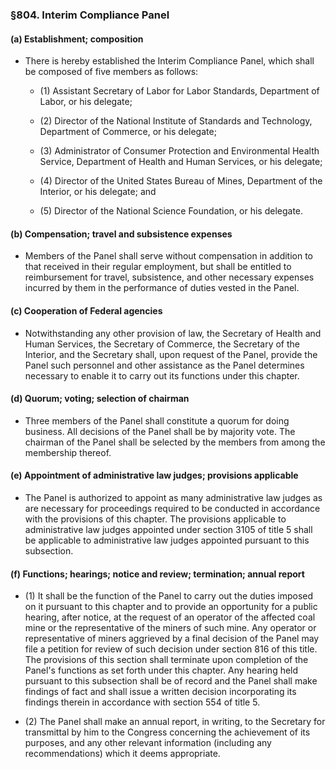 ### §804. Interim Compliance Panel
#### (a) Establishment; composition
* There is hereby established the Interim Compliance Panel, which shall be composed of five members as follows:

  * (1) Assistant Secretary of Labor for Labor Standards, Department of Labor, or his delegate;

  * (2) Director of the National Institute of Standards and Technology, Department of Commerce, or his delegate;

  * (3) Administrator of Consumer Protection and Environmental Health Service, Department of Health and Human Services, or his delegate;

  * (4) Director of the United States Bureau of Mines, Department of the Interior, or his delegate; and

  * (5) Director of the National Science Foundation, or his delegate.

#### (b) Compensation; travel and subsistence expenses
* Members of the Panel shall serve without compensation in addition to that received in their regular employment, but shall be entitled to reimbursement for travel, subsistence, and other necessary expenses incurred by them in the performance of duties vested in the Panel.

#### (c) Cooperation of Federal agencies
* Notwithstanding any other provision of law, the Secretary of Health and Human Services, the Secretary of Commerce, the Secretary of the Interior, and the Secretary shall, upon request of the Panel, provide the Panel such personnel and other assistance as the Panel determines necessary to enable it to carry out its functions under this chapter.

#### (d) Quorum; voting; selection of chairman
* Three members of the Panel shall constitute a quorum for doing business. All decisions of the Panel shall be by majority vote. The chairman of the Panel shall be selected by the members from among the membership thereof.

#### (e) Appointment of administrative law judges; provisions applicable
* The Panel is authorized to appoint as many administrative law judges as are necessary for proceedings required to be conducted in accordance with the provisions of this chapter. The provisions applicable to administrative law judges appointed under section 3105 of title 5 shall be applicable to administrative law judges appointed pursuant to this subsection.

#### (f) Functions; hearings; notice and review; termination; annual report
* (1) It shall be the function of the Panel to carry out the duties imposed on it pursuant to this chapter and to provide an opportunity for a public hearing, after notice, at the request of an operator of the affected coal mine or the representative of the miners of such mine. Any operator or representative of miners aggrieved by a final decision of the Panel may file a petition for review of such decision under section 816 of this title. The provisions of this section shall terminate upon completion of the Panel's functions as set forth under this chapter. Any hearing held pursuant to this subsection shall be of record and the Panel shall make findings of fact and shall issue a written decision incorporating its findings therein in accordance with section 554 of title 5.

* (2) The Panel shall make an annual report, in writing, to the Secretary for transmittal by him to the Congress concerning the achievement of its purposes, and any other relevant information (including any recommendations) which it deems appropriate.